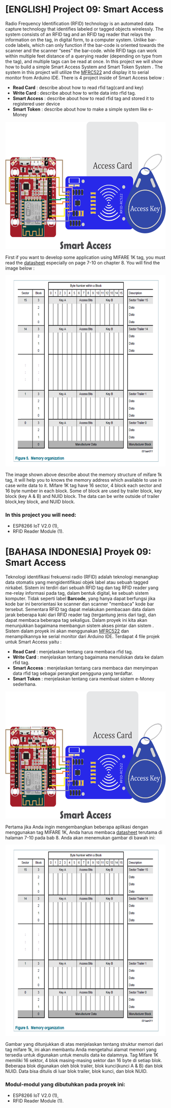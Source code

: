 # [ENGLISH] Project 09: Smart Access
Radio Frequency Identification (RFID) technology is an automated data capture technology that identifies labeled or tagged objects wirelessly. The system consists of an RFID tag and an RFID tag reader that relays the information on the tag, in digital form, to a computer system. Unlike bar-code labels, which can only function if the bar-code is oriented towards the scanner and the scanner “sees” the bar-code.  while RFID tags can  work within multiple feet distance of a querying reader (depending on type from the tag), and multiple tags can be read at once. In this project we will show how to build a simple Smart Access System and Smart Token System . The system in this project will utilize the [MFRC522](https://www.nxp.com/docs/en/data-sheet/MF1S50YYX_V1.pdf) and display it to serial monitor from Arduino IDE. There is 4 project inside of Smart Access below :

* **Read Card**		  : describe about how to read rfid tag(card and key)
* **Write Card**	  : describe about how to write data into rfid tag.
* **Smart Access**	  : describe about how to read rfid tag and stored it to registered user device
* **Smart Token**	  : describe about how to make a simple system like e-Money

<p align="center">
<img src="/images/09_smart_access.png" height="400">
</p>

First if you want to develop some application using MIFARE 1K tag, you must read the [datasheet](/09_Smart_Access/Datasheet) especially on page 7-10 on chapter 8. You will find the image below :

<p align="center">
<img src="/images/memory_organization_mifare1k.PNG" height="600">
</p>

The image shown above describe about the memory structure of mifare 1k tag, it will help you to knows the memory address which available to use in case write data to it. Mifare 1K tag have 16 sector, 4 block each sector and 16 byte number in each block. Some of block are used by trailer block, key block (key A & B) and NUID block. The data can be write outside of trailer block,key block, and NUID block.

### In this project you will need:
* ESP8266 IoT V2.0 (1),
* RFID Reader Module (1).

# [BAHASA INDONESIA] Proyek 09: Smart Access
Teknologi identifikasi frekuensi radio (RFID)  adalah teknologi menangkap data otomatis yang mengidentifikasi objek label atau sebuah tagged nirkabel. Sistem ini terdiri dari sebuah RFID tag dan tag RFID reader yang me-relay informasi pada tag, dalam bentuk digital, ke sebuah sistem komputer. Tidak seperti label **Barcode**, yang hanya dapat berfungsi jika kode bar ini berorientasi ke scanner dan scanner "membaca" kode bar tersebut. Sementara RFID tag dapat melakukan pembacaan data dalam jarak beberapa kaki dari RFID reader tag (tergantung jenis dari tag), dan dapat membaca beberapa tag sekaligus. Dalam proyek ini kita akan menunjukkan bagaimana membangun sistem akses pintar dan sistem . Sistem dalam proyek ini akan menggunakan [MFRC522](https://www.nxp.com/docs/en/data-sheet/MF1S50YYX_V1.pdf) dan menampilkannya ke serial monitor dari Arduino IDE. Terdapat 4 file projek untuk Smart Access yaitu :

* **Read Card**		  : menjelaskan tentang cara membaca rfid tag.
* **Write Card**	  : menjelaskan tentang bagaimana menuliskan data ke dalam rfid tag.
* **Smart Access**	: menjelaskan tentang cara membaca dan menyimpan data rfid tag sebagai perangkat pengguna yang terdaftar.
* **Smart Token**	  : menjelaskan tentang cara membuat sistem e-Money sederhana.


<p align="center">
<img src="/images/09_smart_access.png" height="400">
</p>

Pertama jika Anda ingin mengembangkan beberapa aplikasi dengan menggunakan tag MIFARE 1K, Anda harus membaca [datasheet](/09_Smart_Access/Datasheet) terutama di halaman 7-10 pada bab 8. Anda akan menemukan gambar di bawah ini:

<p align="center">
<img src = "/images/memory_organization_mifare1k.PNG" height = "600">
</p>
Gambar yang ditunjukkan di atas menjelaskan tentang struktur memori dari tag mifare 1k, ini akan membantu Anda mengetahui alamat memori yang tersedia untuk digunakan untuk menulis data ke dalamnya. Tag Mifare 1K memiliki 16 sektor, 4 blok masing-masing sektor dan 16 byte di setiap blok. Beberapa blok digunakan oleh blok trailer, blok kunci(kunci A & B) dan blok NUID. Data bisa ditulis di luar blok trailer, blok kunci, dan blok NUID.

### Modul-modul yang dibutuhkan pada proyek ini:
* ESP8266 IoT V2.0 (1),
* RFID Reader Module (1).
